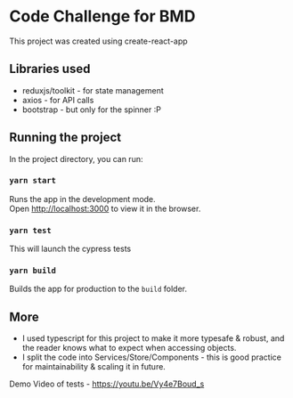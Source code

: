 # Code Challenge for BMD

This project was created using create-react-app

## Libraries used
- reduxjs/toolkit - for state management
- axios - for API calls
- bootstrap - but only for the spinner :P

## Running the project

In the project directory, you can run:

### `yarn start`

Runs the app in the development mode.\
Open [http://localhost:3000](http://localhost:3000) to view it in the browser.

### `yarn test`

This will launch the cypress tests

### `yarn build`

Builds the app for production to the `build` folder.


## More
- I used typescript for this project to make it more typesafe & robust, and the reader knows what to expect when accessing objects.
- I split the code into Services/Store/Components - this is good practice for maintainability & scaling it in future.

Demo Video of tests - https://youtu.be/Vy4e7Boud_s
